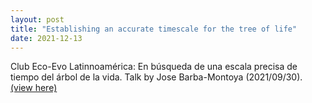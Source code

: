 ```yaml
---
layout: post
title: "Establishing an accurate timescale for the tree of life"
date: 2021-12-13
---
```

Club Eco-Evo Latinnoamérica: En búsqueda de una escala precisa de tiempo del árbol de la vida. Talk by Jose Barba-Montoya (2021/09/30). <a href="https://www.youtube.com/watch?v=uHmd8fQD294&t=3206s">(view here)</a> 
